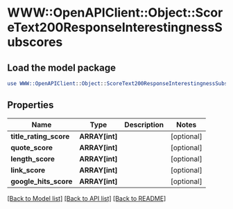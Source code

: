 # WWW::OpenAPIClient::Object::ScoreText200ResponseInterestingnessSubscores

## Load the model package
```perl
use WWW::OpenAPIClient::Object::ScoreText200ResponseInterestingnessSubscores;
```

## Properties
Name | Type | Description | Notes
------------ | ------------- | ------------- | -------------
**title_rating_score** | **ARRAY[int]** |  | [optional] 
**quote_score** | **ARRAY[int]** |  | [optional] 
**length_score** | **ARRAY[int]** |  | [optional] 
**link_score** | **ARRAY[int]** |  | [optional] 
**google_hits_score** | **ARRAY[int]** |  | [optional] 

[[Back to Model list]](../README.md#documentation-for-models) [[Back to API list]](../README.md#documentation-for-api-endpoints) [[Back to README]](../README.md)


